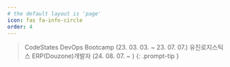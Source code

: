 ```yaml
---
# the default layout is 'page'
icon: fas fa-info-circle
order: 4
---
```


> CodeStates DevOps Bootcamp (23. 03. 03. ~ 23. 07. 07.)
> 유진로지스틱스 ERP(Douzone)개발자 (24. 08. 07. ~ )
{: .prompt-tip }
